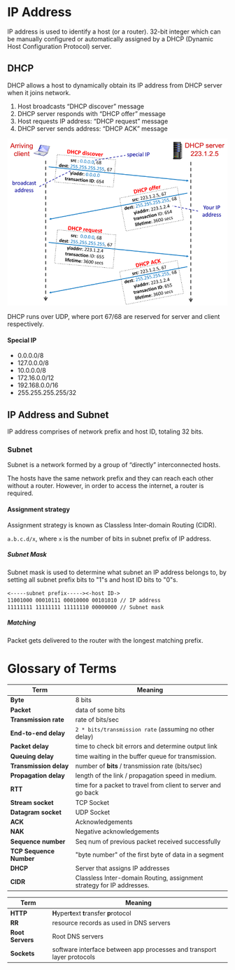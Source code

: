 # IP Address
IP address is used to identify a host (or a router). 32-bit integer which can be manually configured or automatically assigned by a DHCP (Dynamic Host Configuration Protocol) server.

## DHCP
DHCP allows a host to dynamically obtain its IP address from DHCP server when it joins network.

1) Host broadcasts “DHCP discover” message
2) DHCP server responds with “DHCP offer” message
3) Host requests IP address: “DHCP request” message
4) DHCP server sends address: “DHCP ACK” message

![DHCP](./dhcp.png)

DHCP runs over UDP, where port 67/68 are reserved for server and client respectively.

#### Special IP
* 0.0.0.0/8
* 127.0.0.0/8
* 10.0.0.0/8
* 172.16.0.0/12
* 192.168.0.0/16
* 255.255.255.255/32

## IP Address and Subnet
IP address comprises of network prefix and host ID, totaling 32 bits.

### Subnet
Subnet is a network formed by a group of “directly” interconnected hosts.

The hosts have the same network prefix and they can reach each other without a router. However, in order to access the internet, a router is required.

#### Assignment strategy
Assignment strategy is known as Classless Inter-domain Routing (CIDR).

`a.b.c.d/x`, where `x` is the number of bits in subnet prefix of IP address.

##### Subnet Mask
Subnet mask is used to determine what subnet an IP address belongs to, by setting all subnet prefix bits to "1"s and host ID bits to "0"s.
```
<-----subnet prefix-----><-host ID->
11001000 00010111 00010000 00101010 // IP address
11111111 11111111 11111110 00000000 // Subnet mask
```

##### Matching
Packet gets delivered to the router with the longest matching prefix.

# Glossary of Terms

Term | Meaning
---------|---------
**Byte** | 8 bits
**Packet** | data of some bits
**Transmission rate** | rate of bits/sec
**End-to-end delay** | `2 * bits/transmission rate` (assuming no other delay)
**Packet delay** | time to check bit errors and determine output link
**Queuing delay** | time waiting in the buffer queue for transmission.
**Transmission delay** | number of **bits** / transmission rate (bits/sec)
**Propagation delay** | length of the link / propagation speed in medium.
**RTT** | time for a packet to travel from client to server and go back
**Stream socket** | TCP Socket
**Datagram socket** | UDP Socket
**ACK** | Acknowledgements
**NAK** | Negative acknowledgements
**Sequence number** | Seq num of previous packet received successfully
**TCP Sequence Number** | "byte number" of the first byte of data in a segment
**DHCP** | Server that assigns IP addresses
**CIDR** | Classless Inter-domain Routing, assignment strategy for IP addresses.


Term | Meaning
---------|---------
**HTTP** | **H**yper**t**ext **t**ransfer **p**rotocol
**RR** | resource records as used in DNS servers
**Root Servers** | Root DNS servers
**Sockets** | software interface between app processes and transport layer protocols